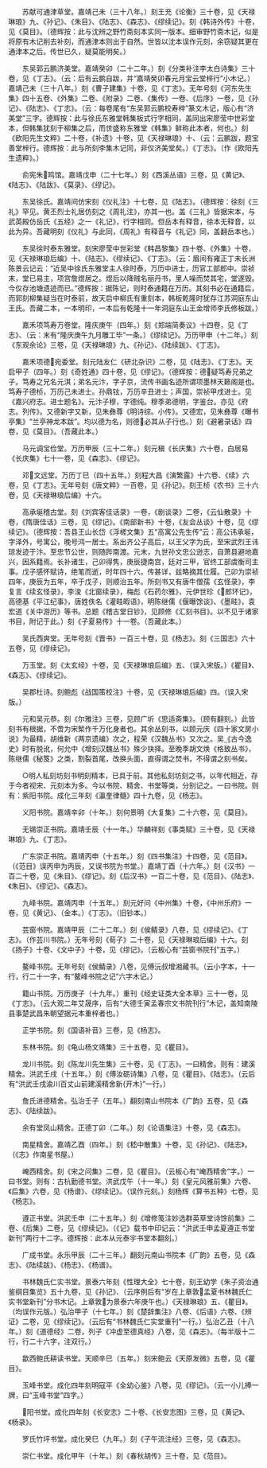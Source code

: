 <!-- { "loadSidebar": true } -->
　　苏献可通津草堂。嘉靖己未（三十八年。）刻王充《论衡》三十卷，见《天禄琳琅》九、《孙记》、《朱目》、《陆志》、《森志》、《缪续记》。刻《韩诗外传》十卷，见《莫目》。（德辉按：此与沈辨之野竹斋刻本实同一版本。细审野竹斋木记，似是将原有木记削去补刻，而通津本则出于自然。世皆以沈本误作元刻，余窃疑其更在通津本之后。传世已久，疑莫能明矣。）

　　东吴郭云鹏济美堂。嘉靖癸卯（二十二年。）刻《分类补注李太白诗集》三十卷，见《丁志》。（云：后有云鹏自跋，并“嘉靖癸卯春元月宝云堂梓行”小木记。）嘉靖己未（三十八年。）刻《曹子建集》十卷，见《丁志》。无年号刻《河东先生集》四十五卷、《外集》二卷、《附录》二卷、《集传》一卷、《后序》一卷，见《孙记》、《陆志》、《丁志》。（云：每卷尾有“东吴郭云鹏校寿梓”篆文木记，版心有“济美堂”三字。德辉按：此与徐氏东雅堂韩集板式行字相同，盖同出宋廖莹中世彩堂本，但韩集犹刻于柳集之后，而世盛称东雅堂《韩集》鲜称此本者，何也。）刻《欧阳先生文粹》二十卷，《补遗》十卷，见《天禄琳琅》十、（云：云鹏跋，题宝善堂梓行。德辉按：此与所刻李集木记同，非仅济美堂矣。）《丁志》。（作《欧阳先生遗粹》。）

　　俞宪朱鸣馆。嘉靖戊申（二十七年。）刻《西溪丛语》三卷，见《黄记》、《陆志》、《陆跋》、《莫录》、《缪记》。

　　东吴徐氏。嘉靖间仿宋刻《仪礼注》十七卷，见《陆志》。（德辉按：徐刻《三礼》罕见。黄丕烈士礼居仿刻之《周礼注》，亦其一也。盖《三礼》皆据宋本，与武英殿仿岳氏《五经》之一《礼记》，行字相同。但岳本有释音，徐本无释音，以此为异。吾藏明刻《仪礼》与此同，《周礼》有释音与《礼记》同，盖翻岳本也。）

　　东吴徐时泰东雅堂。刻宋廖莹中世彩堂《韩昌黎集》四十卷、《外集》十卷，见《天禄琳琅后编》十、《陆志》、《缪续记》、《丁志》。（云：眉间有雍正丁未长洲陈景云记云：“近吴中徐氏东雅堂主人徐时泰，万历中进士，历官工部郎中。崇祯末，堂已易主，项宫詹煜居之。煜后以降贼名丽丹书，里人噪而焚其宅，堂遂毁。今仅存池塘遗迹而已。”德辉按：据陈记，则时泰通籍在万历。其刻书必在通籍后，而郭刻柳集疑当在时泰前，故天启中柳氏有重刻本，韩板乾隆时犹存江苏洞庭东山王氏。吾藏二本，一本明印，一本后有乾隆十一年洞庭东山王金增师李氏修板跋。）

　　嘉禾项笃寿万卷堂。隆庆庚午（四年。）刻《郑端简奏议》十四卷，见《丁志》、（云：末有“隆庆庚午九月雕工毕”一条。）《缪续记》。万历甲申（十二年。）刻《东观余论》三卷，见《天禄琳琅》九、《孙记》、《陆续跋》、《丁志》。

　　嘉禾项德宛委堂。刻元陆友仁《研北杂识》二卷，见《陆志》、《丁志》。天启甲子（四年。）刻《奇姓通》四十卷，见《缪记》。（德辉按：德疑笃寿兄弟之子。笃寿之兄名元淇；弟名元汴，字子京，流传书画名迹所谓项墨林天籁阁是也。笃寿子德桢，万历己未进士。孙鼎铉，万历辛丑进士；声国，崇祯甲戌进士。见《嘉兴府志。进士题名》。元汴子穆，字德纯。穆季弟德明，字鉴台。亦见《府志。列传》。又德新字又新，见朱彝尊《明诗综。小传》。又德宏，见朱彝尊《曝书亭集》“兰亭神龙本跋”。均以德为名，则德必其从子行也。）刻《避暑录话》四卷，见《莫目》。（吾藏此本。）

　　马元调宝俭堂。万历甲辰（三十二年。）刻元稹《长庆集》六十卷，白居易《长庆集》七十一卷，见《森志》、《缪记》。

　　邓文远堂。万历丁巳（四十五年。）刻程大昌《演繁露》十六卷、《续》六卷，见《丁志》。无年号刻《唐文粹》一百卷，见《孙记》。刻王桢《农书》三十六卷，见《天禄琳琅后编》十六。

　　高承埏稽古堂。刻《刘宾客佳话录》一卷，《剧谈录》二卷，《云仙散录》十卷，《隋唐佳话》三卷，见《缪记》。《南部新书》十卷，《友会丛谈》十卷，见《缪续记》。（德辉按：吾县王山长岱《浮槎文集》五“高寓公先生传”云：高公讳承埏，字泽外，号寓公，晚号鸿一居士。系出齐公子高后，以王父字为氏，至宋武烈王讳琼发迹于汴。至忠节公世，则随跸南渡。元末，九世孙文忠公逊志，自萧县避地嘉兴，因系籍焉。长补诸生，己卯得隽，庚辰捷南宫，廷对三甲，官终工部虞衡司主事。戊子感怀赋诗，绝笔而逝，时年四十六。传甚详，兹略摘其仕履。己卯为崇祯四年，庚辰为五年，卒于戊子，则顺治五年。所刻书又有唐牛僧孺《玄怪录》，李复言《续玄怪录》，李浚《北窗续录》，梅彪《石药尔雅》，元伊世珍《郎环记》，高德基《平江纪事》，唐姓佚名《灌畦暇语》，明陈继儒《偃曝馀谈》、《墨畦》，袁宏道《关中游历》等书。总题《稽古堂日钞》，见顾修《汇刻书目》。以不见于诸家书目，附记于此。）刻《子夏易传》十一卷。（吾藏此本。）

　　吴氏西爽堂。无年号刻《晋书》一百三十卷，见《杨志》。刻《三国志》六十五卷，见《缪续记》。

　　万玉堂。刻《太玄经》十卷，见《天禄琳琅后编》五、（误入宋版。）《瞿目》、《森志》、《缪续记》。

　　吴郡杜诗。刻鲍彪《战国策校注》十卷，见《天禄琳琅后编》四。（误入宋版。）

　　元和吴元恭。刻《尔雅注》三卷，见顾广圻《思适斋集》。（顾有翻刻。）此皆刻书有根据，不啻为宋椠作千万化身者也。其余丛刻书，以顾元庆《四十家文房小说》为最精，胡维新《两京遗编》次之，程荣《汉魏丛书》又次之。吴《古今逸史》时有脱讹，何允中《增刻汉魏丛书》殊少抉择。至晚季胡文焕《格致丛书》，陈继儒《秘笈》之类，割裂首尾，改换头面，直得谓之焚书，不得谓之刻书矣。

　　○明人私刻坊刻书明刻精本，已具于前。其他私刻坊刻之书，以年代相近，存于今者视宋、元刻本为多。今以书院、精舍、书堂等类，分别记之。一曰书院。则有：紫阳书院。成化三年刻《瀛奎律髓》四十九卷，见《杨志》。

　　义阳书院。嘉靖辛卯（十年。）刻何景明《大复集》二十六卷，见《莫目》。

　　无锡崇正书院。嘉靖壬辰（十一年。）华麟祥刻《事类赋》三十卷，见《天禄琳琅》九、《丁志》。

　　广东崇正书院。嘉靖丙申（十五年。）刻《四书集注》十四卷，见《范目》。（《范目》误丙申为丙辰，又误书院为书堂。）嘉靖丁酉（十六年。）刻《汉书》一百二十卷，见《朱目》、《缪记》。刻《后汉书》一百二十卷，见《范目》、《陆志》、《朱目》、《缪记》、《森志》。

　　九峰书院。嘉靖丙申（十五年。）刻元好问《中州集》十卷，《中州乐府》一卷，见《黄记》、（金本。）《丁志》。（旧钞本。）

　　芸窗书院。嘉靖甲辰（二十二年。）刻《侯鲭录》八卷，见《缪续记》、《丁志》。（作芸川书院。）无年号刻《荀子》二十卷，见《天禄琳琅后编》十六。刻《扬子》十卷、《文中子》十卷，见《缪记》。（云板心有“芸窗书院刊”五字。）

　　鳌峰书院。无年号刻《侯鲭录》八卷，见傅沅叔增湘藏书。（云小字本，十一行，行二十一字，有“鳌峰书院之记”六字木记。）

　　籍山书院。万历庚子（十九年。）重刊《经史证类大全本草》三十一卷，见《丁志》。（云大观二年艾晟序，后有“大德壬寅孟春宗文书院刊行”木记，盖知南陵县事楚武昌朱朝望据元本重梓者也。）

　　正学书院。刻《国语补音》三卷，见《杨志》。

　　东林书院。刻《龟山杨文靖集》三十五卷，见《瞿目》。

　　龙川书院。刻《陈龙川先生集》三十卷，见《丁志》。一曰精舍。则有：建溪精舍。洪武壬戌（十五年。）刻《傅汝砺诗集》八卷，见《瞿目》、《陆志》。（云后有“洪武壬戌渝川百丈山前建溪精舍新{开木}”一行。）

　　詹氏进德精舍。弘治壬子（五年。）翻刻南山书院本《广韵》五卷，见《森志》、《陆续跋》。

　　余有堂凤山精舍。正德丁卯（二年。）刻《论语集注》十卷，见《森志》。

　　南星精舍。嘉靖乙酉（四年。）刻《嵇中散集》十卷，见《孙记》、《陆志》。（《志》作南星书屋。）

　　崦西精舍。刻《宋之问集》二卷，见《瞿目》。（云板心有“崦西精舍”字。）一曰书堂。则有：古杭勤德书堂。洪武戊午（十一年。）刻《皇元风雅前集》六卷、《后集》六卷，见《杨谱》、《缪续记》。（误作元刻。）刻杨辉《算书五种》七卷，见《杨志》。

　　遵正书堂。洪武壬申（二十五年。）刻《增修笺注妙选群英草堂诗馀前集》二卷、《后集》二卷，见《缪续记》。（《记》载书中印记云：“洪武壬申孟夏遵正书堂新刊”两行十二字。德辉按：此本从元泰宇书堂本翻刻。）

　　广成书堂。永乐甲辰（二十三年。）翻刻元南山书院本《广韵》五卷，见《森志》、《陆续跋》、《杨志》、《杨谱》。

　　书林魏氏仁实书堂。景泰六年刻《性理大全》七十卷，刻王幼学《朱子资治通鉴纲目集览》五十九卷，见《孙记》、（云序例后有“岁在上章敦孟夏书林魏氏仁实书堂新刊”分书木记。上章敦为景泰六年庚午也。）《天禄琳琅》五、《瞿目》。（均误作元版。）弘治甲子（十七年。）刻《楚辞集注》八卷、《后语》六卷、《辨证》二卷，见《缪续记》。（云后有“书林魏氏仁实堂重刊”一行。）弘治乙丑（十八年。）刻《道德经》二卷，列子《冲虚至德真经》八卷，见《森志》。（每半版十二行，行二十六字，注双行。）

　　歙西鲍氏耕读书堂。天顺辛巳（五年。）刻宋鲍云《天原发微》五卷，见《瞿目》。

　　玉峰书堂。成化四年刻明寇平《全幼心鉴》八卷，见《缪记》。（云一小儿捧一牌，曰“玉峰书堂”四字。）

　　阳书堂。成化四年刻《长安志》二十卷、《长安志图》三卷，见《黄记》、《杨录》。

　　罗氏竹坪书堂。成化癸巳（九年。）刻《子午流注经》三卷，见《森志》。

　　崇仁书堂。成化甲午（十年。）刻《春秋胡传》三十卷，见《范目》。


